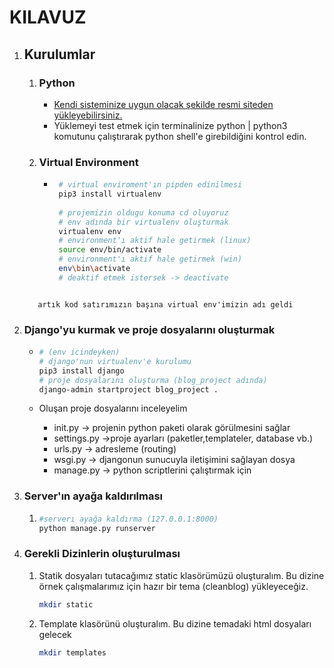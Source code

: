 # KILAVUZ

1. ## Kurulumlar

   1. ### Python

      - [Kendi sisteminize uygun olacak şekilde resmi siteden yükleyebilirsiniz.](https://www.python.org/downloads/)
      - Yüklemeyi test etmek için terminalinize python | python3 komutunu çalıştırarak python shell'e girebildiğini kontrol edin.

   2. ### Virtual Environment

      - ```bash
         # virtual enviroment'ın pipden edinilmesi
         pip3 install virtualenv 
         
         # projemizin oldugu konuma cd oluyoruz
         # env adında bir virtualenv oluşturmak
         virtualenv env 
         # environment'ı aktif hale getirmek (linux)
         source env/bin/activate 
         # environment'ı aktif hale getirmek (win)
         env\bin\activate
         # deaktif etmek istersek -> deactivate
   ```
         
      artık kod satırımızın başına virtual env'imizin adı geldi
   
3. ### Django'yu kurmak ve proje dosyalarını oluşturmak
   
      - ```bash
        # (env icindeyken)
        # django'nun virtualenv'e kurulumu
        pip3 install django
        # proje dosyalarını oluşturma (blog_project adında)
        django-admin startproject blog_project . 
        ```
        
      - Oluşan proje dosyalarını inceleyelim
      
        - init.py -> projenin python paketi olarak görülmesini sağlar
        - settings.py ->proje ayarları (paketler,templateler, database vb.)
        - urls.py -> adresleme (routing)
        - wsgi.py -> djangonun sunucuyla iletişimini sağlayan dosya
        - manage.py -> python scriptlerini çalıştırmak için
      
4. ### Server'ın ayağa kaldırılması
   
      1. ```bash
         #serverı ayağa kaldırma (127.0.0.1:8000)
         python manage.py runserver 
         ```
   
5. ### Gerekli Dizinlerin oluşturulması
   
      1. Statik dosyaları tutacağımız static klasörümüzü oluşturalım. Bu dizine örnek çalışmalarımız için hazır bir tema (cleanblog) yükleyeceğiz.
   
         ```bash
         mkdir static
         ```
   
      2. Template klasörünü oluşturalım. Bu dizine temadaki html dosyaları gelecek
   
         ```bash
         mkdir templates
         ```

